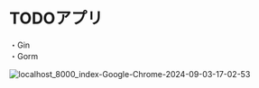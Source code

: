 # TODOアプリ

・Gin  
・Gorm  

![localhost_8000_index-Google-Chrome-2024-09-03-17-02-53](https://github.com/user-attachments/assets/55f7d77d-0d3f-43fc-b28e-03ce2e1ad766)

